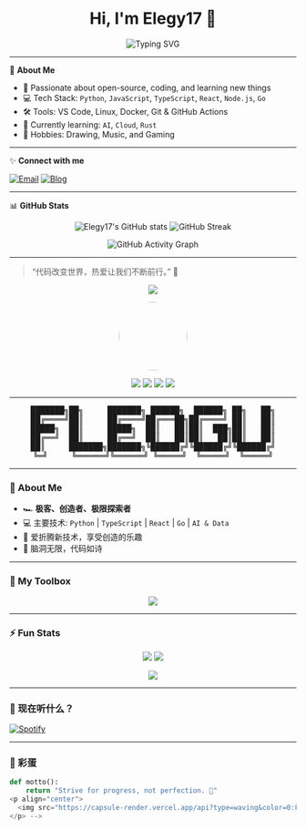 <h1 align="center">Hi, I'm Elegy17 👋</h1>
<p align="center">
  <img src="https://readme-typing-svg.demolab.com?font=Fira+Code&size=30&pause=1000&color=36BCF7&center=true&vCenter=true&width=435&lines=Welcome+to+my+GitHub!;Code+is+poetry+%F0%9F%92%BB;Always+Learning+%F0%9F%92%A1" alt="Typing SVG" />
</p>

---

🌟 **About Me**

- 🚀 Passionate about open-source, coding, and learning new things
- 💻 Tech Stack: `Python`, `JavaScript`, `TypeScript`, `React`, `Node.js`, `Go`
- 🛠️ Tools: VS Code, Linux, Docker, Git & GitHub Actions
- 🌱 Currently learning: `AI`, `Cloud`, `Rust`
- 🎨 Hobbies: Drawing, Music, and Gaming

---

✨ **Connect with me**

[![Email](https://img.shields.io/badge/Email-elegy17%40example.com-blue?style=flat-square&logo=gmail)](mailto:6xiaofen@gmail.com)
[![Blog](https://img.shields.io/badge/Blog-My%20Blog-orange?style=flat-square&logo=wordpress)](https://your-blog-link.com)

---

📊 **GitHub Stats**

<p align="center">
  <img src="https://github-readme-stats.vercel.app/api?username=Elegy17&show_icons=true&theme=radical" alt="Elegy17's GitHub stats" />
  <img src="https://github-readme-streak-stats.herokuapp.com/?user=Elegy17&theme=radical" alt="GitHub Streak" />
</p>
<p align="center">
  <img src="https://github-readme-activity-graph.cyclic.app/graph?username=Elegy17&theme=react-dark" alt="GitHub Activity Graph" />
</p>

---

> “代码改变世界，热爱让我们不断前行。” 🚀




<!-- <!-- 动态欢迎横幅 -->
<p align="center">
  <img src="https://capsule-render.vercel.app/api?type=waving&color=0:36BCF7,100:FF61A6&height=200&section=header&text=Hi%20I'm%20Elegy17!&fontSize=50&fontAlignY=40&desc=Welcome%20to%20my%20Universe!&descSize=25&descAlignY=60" />
</p>

<div align="center">
  
  <!-- 头像 -->
  <img src="https://avatars.githubusercontent.com/u/你的GitHubID" width="120" style="border-radius:50%;" />

  <!-- 社交按钮 -->
  <p>
    <a href="mailto:elegy17@example.com"><img src="https://img.shields.io/badge/Email-FF6F91?style=for-the-badge&logo=gmail&logoColor=white"/></a>
    <a href="https://your-blog-link.com"><img src="https://img.shields.io/badge/Blog-0078D4?style=for-the-badge&logo=wordpress&logoColor=white"/></a>
    <a href="https://twitter.com/你的twitter"><img src="https://img.shields.io/badge/Twitter-1DA1F2?style=for-the-badge&logo=twitter&logoColor=white"/></a>
    <a href="https://t.me/你的telegram"><img src="https://img.shields.io/badge/Telegram-26A5E4?style=for-the-badge&logo=telegram&logoColor=white"/></a>
  </p>
</div>

---

<!-- ASCII 艺术分割线 -->
<pre align="center">
███████╗██╗     ███████╗ ██████╗  ██████╗ ██╗   ██╗
██╔════╝██║     ██╔════╝██╔═══██╗██╔════╝ ██║   ██║
█████╗  ██║     █████╗  ██║   ██║██║  ███╗██║   ██║
██╔══╝  ██║     ██╔══╝  ██║   ██║██║   ██║██║   ██║
██║     ███████╗███████╗╚██████╔╝╚██████╔╝╚██████╔╝
╚═╝     ╚══════╝╚══════╝ ╚═════╝  ╚═════╝  ╚═════╝
</pre>

---

### 🚀 About Me

- 🏎️ **极客、创造者、极限探索者**
- 💻 主要技术: `Python` | `TypeScript` | `React` | `Go` | `AI & Data`
- 🧩 爱折腾新技术，享受创造的乐趣
- 🌈 脑洞无限，代码如诗

---

### 🧰 My Toolbox

<p align="center">
  <img src="https://skillicons.dev/icons?i=python,go,js,ts,react,nodejs,linux,docker,git,github,vscode" />
</p>

---

### ⚡️ Fun Stats

<p align="center">
  <img src="https://github-readme-stats.vercel.app/api?username=Elegy17&show_icons=true&theme=tokyonight&hide_rank=true" />
  <img src="https://github-readme-streak-stats.herokuapp.com/?user=Elegy17&theme=tokyonight" />
</p>
<p align="center">
  <img src="https://github-readme-activity-graph.vercel.app/graph?username=Elegy17&theme=tokyo-night" />
</p>

---

### 🎵 现在听什么？

[![Spotify](https://spotify-readme-chi-coral.vercel.app/api?theme=natemoo-re&scan=true)](https://open.spotify.com/user/你的spotifyID)

---

### 🦄 彩蛋

```python
def motto():
    return "Strive for progress, not perfection. 🚀"
<p align="center">
  <img src="https://capsule-render.vercel.app/api?type=waving&color=0:FF61A6,100:36BCF7&height=100&section=footer"/>
</p> -->